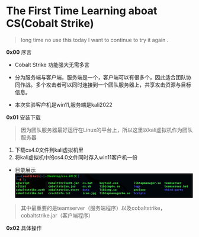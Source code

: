 #  The First Time Learning aboat CS(Cobalt Strike)

> long time no use this today I want to continue to try it again .

__0x00__ 序言

* Cobalt Strike 功能强大无需多言
* 分为服务端与客户端，服务端是一个，客户端可以有很多个，因此适合团队协同作战。多个攻击者可以同时连接到一个团队服务器上，共享攻击资源与目标信息。

* 本次实验客户机是win11,服务端是kali2022
 
__0x01__ 安装下载

> 因为团队服务器最好运行在Linux的平台上，所以这里以kali虚拟机作为团队服务器

1. 下载cs4.0文件到kali虚拟机里
2. 将kali虚拟机中的cs4.0文件同时存入win11客户机一份

* 目录展示
![image](https://github.com/uicciu/image/blob/main/1.png)

> 其中最重要的是teamserver（服务端程序）以及cobaltstrike，cobaltstrike.jar（客户端程序）

__0x02__ 具体操作

